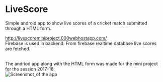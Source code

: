 # LiveScore
Simple android app to show live scores of a cricket match submitted through a HTML form. 

http://livescoreminiproject.000webhostapp.com/
<br>Firebase is used in backend. From firebase realtime database live scores are fetched.

<br>The andriod app along with the HTML form was made for the mini project for the session 2017-18. 
<br>
![Screenshot_of the app](https://github.com/heman-7/LiveScore/blob/master/screener.png "Screenshot")


